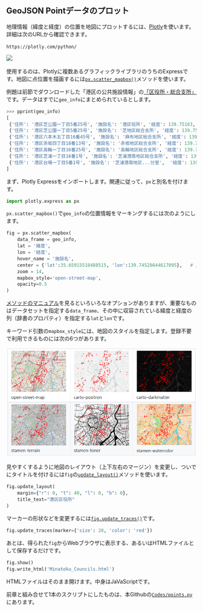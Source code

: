 ## GeoJSON Pointデータのプロット

地理情報（緯度と経度）の位置を地図にプロットするには、[Plotly](https://plotly.com/python/)を使います。詳細は次のURLから確認できます。

```https://plotly.com/python/```

<!-- 1280 x 244 -->
<img src="Images/Plotly.png" width="800">

使用するのは、Plotlyに複数あるグラフィックライブラリのうちのExpressです。地図に点位置を描画するには[`px.scatter_mapbox()`](https://plotly.com/python-api-reference/generated/plotly.express.scatter_mapbox.html)メソッドを使います。

例題は前節でダウンロードした「港区の公共施設情報」の[「区役所・総合支所」](https://opendata.city.minato.tokyo.jp/dataset/74c06ebb-47dd-4fe1-8ba7-a5be60d2a448/resource/f1a1056b-a00e-4c12-8a78-288e0eee7ba0/download/minatokushisetsujoho_kuyakusyo.json)です。データはすでに`geo_info`にまとめられているとします。


```Python
>>> pprint(geo_info)
[
 {'住所': '港区芝公園一丁目5番25号', '施設名': '港区役所', '経度': 139.75163, '緯度': 35.658203},
 {'住所': '港区芝公園一丁目5番25号', '施設名': '芝地区総合支所', '経度': 139.751576, '緯度': 35.658185},
 {'住所': '港区六本木五丁目16番45号', '施設名': '麻布地区総合支所', '経度': 139.735091, '緯度': 35.660657},
 {'住所': '港区赤坂四丁目18番13号', '施設名': '赤坂地区総合支所', '経度': 139.731725, '緯度': 35.674775},
 {'住所': '港区高輪一丁目16番25号', '施設名': '高輪地区総合支所', '経度': 139.734045, '緯度': 35.642076},
 {'住所': '港区芝浦一丁目16番1号', '施設名': '芝浦港南地区総合支所', '経度': 139.751501, '緯度': 35.646408},
 {'住所': '港区台場一丁目5番1号', '施設名': '芝浦港南地区...分室',  '経度': 139.777312,  '緯度': 35.629723}
]
```

まず、Plotly Expressをインポートします。関連に従って、`px`と別名を付けます。

```Python
import plotly.express as px
```

`px.scatter_mapbox()`で`geo_info`の位置情報をマーキングするには次のようにします。

```Python
fig = px.scatter_mapbox(
    data_frame = geo_info,
    lat = '緯度',
    lon = '経度',
    hover_name = '施設名',
    center = {'lat':35.65915518488515, 'lon':139.74528644617095},   # 東京タワー,
    zoom = 14,
    mapbox_style='open-street-map',
    opacity=0.5
)
```

[メソッドのマニュアル](https://plotly.com/python-api-reference/generated/plotly.express.scatter_mapbox.html)を見るといろいろなオプションがありますが、重要なものはデータセットを指定する`data_frame`、その中に収容されている緯度と経度の列（辞書のプロパティ）を指定する`lat`と`lon`です。

キーワード引数の`mapbox_style`には、地図のスタイルを指定します。登録不要で利用できるものには次の6つがあります。

<!-- 827 x 473 -->
<img src="Images/map_styles.png" width="600">

見やすくするように地図のレイアウト（上下左右のマージン）を変更し、ついでにタイトルを付けるには`fig`の[`update_layout()`](https://plotly.com/python-api-reference/generated/plotly.graph_objects.Figure.html#plotly.graph_objects.Figure.update_layout)メソッドを使います。

```Python
fig.update_layout(
	margin={"r": 0, "t": 40, "l": 0, "b": 0},
	title_text="港区区役所"
)
```

マーカーの形状などを変更するには[`fig.update_traces()`](https://plotly.com/python-api-reference/generated/plotly.graph_objects.Figure.html#plotly.graph_objects.Figure.update_traces)です。

```Python
fig.update_traces(marker={'size': 20, 'color': 'red'})
```

あとは、得られた`fig`からWebブラウザに表示する、あるいはHTMLファイルとして保存するだけです。

```Python
fig.show()
fig.write_html('Minatoku_Councils.html')
```

HTMLファイルはそのまま開けます。中身はJaVaScriptです。

前章と組み合せて1本のスクリプトにしたものは、本Githubの[`Codes/points.py`](./Codes/points.py)にあります。